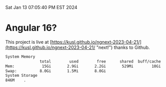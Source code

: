 Sat Jan 13 07:05:40 PM EST 2024

# Angular 16?


This project is live at [https://kusl.github.io/ngnext-2023-04-21/](https://kusl.github.io/ngnext-2023-04-21/ "next!") thanks to Github.

```bash
System Memory
               total        used        free      shared  buff/cache   available
Mem:            15Gi       2.9Gi       2.2Gi       529Mi        10Gi        12Gi
Swap:          8.0Gi       1.5Mi       8.0Gi
System Storage
846M	.
```
